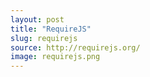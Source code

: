 ```yaml
---
layout: post
title: "RequireJS"
slug: requirejs
source: http://requirejs.org/
image: requirejs.png
---
```


